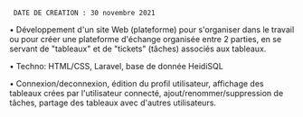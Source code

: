      DATE DE CREATION : 30 novembre 2021
 
 • Développement d'un site Web (plateforme) pour s'organiser dans le travail ou pour créer une plateforme d'échange organisée entre 2 parties, en se servant de "tableaux" et de "tickets" (tâches) associés aux tableaux.
 
 • Techno: HTML/CSS, Laravel, base de donnée HeidiSQL
 
 • Connexion/deconnexion, édition du profil utilisateur, affichage des tableaux crées par l'utilisateur connecté, ajout/renommer/suppression de tâches, partage des tableaux avec d'autres utilisateurs.
